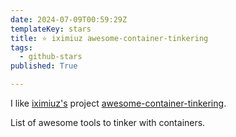 ```yaml
---
date: 2024-07-09T00:59:29Z
templateKey: stars
title: ⭐ iximiuz awesome-container-tinkering
tags:
  - github-stars
published: True

---
```


I like [iximiuz's](https://github.com/iximiuz) project [awesome-container-tinkering](https://github.com/iximiuz/awesome-container-tinkering).

List of awesome tools to tinker with containers.
